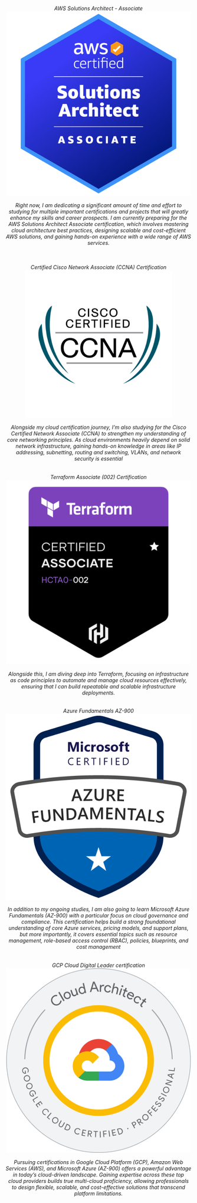 <h6 style="text-align: center;"> AWS Solutions Architect - Associate
<div style="text-align: center;">
<img src="../assets/images/AWS SAA.png"  width="500"/> <br>
</div>
<p>Right now, I am dedicating a significant amount of time and effort to studying for multiple important certifications and projects that will greatly enhance my skills and career prospects. I am currently preparing for the AWS Solutions Architect Associate certification, which involves mastering cloud architecture best practices, designing scalable and cost-efficient AWS solutions, and gaining hands-on experience with a wide range of AWS services.
<br>
<br>
<h6 style="text-align: center;"> Certified Cisco Network Associate (CCNA) Certification
<div style="text-align: center;">
<img src="../assets/images/CCNA.png"  width="400"/> <br>
</div>
<p> Alongside my cloud certification journey, I’m also studying for the Cisco Certified Network Associate (CCNA) to strengthen my understanding of core networking principles. As cloud environments heavily depend on solid network infrastructure, gaining hands-on knowledge in areas like IP addressing, subnetting, routing and switching, VLANs, and network security is essential
<h6 style="text-align: center;"> Terraform Associate (002) Certification
<div style="text-align: center;">
<img src="../assets/images/Terraform.png"  width="500"/> <br></div>
<p> Alongside this, I am diving deep into Terraform, focusing on infrastructure as code principles to automate and manage cloud resources effectively, ensuring that I can build repeatable and scalable infrastructure deployments.
<h6 style="text-align: center;"> Azure Fundamentals AZ-900
<div style="text-align: center;">
<img src="../assets/images/AZ-900.png"  width="550"/> <br></div>
<p> In addition to my ongoing studies, I am also going to learn Microsoft Azure Fundamentals (AZ-900) with a particular focus on cloud governance and compliance. This certification helps build a strong foundational understanding of core Azure services, pricing models, and support plans, but more importantly, it covers essential topics such as resource management, role-based access control (RBAC), policies, blueprints, and cost management
<h6 style="text-align: center;"> GCP Cloud Digital Leader certification
<div style="text-align: center;">
<img src="../assets/images/GCP.png"  width="500"/> <br></div>
<p> Pursuing certifications in Google Cloud Platform (GCP), Amazon Web Services (AWS), and Microsoft Azure (AZ-900) offers a powerful advantage in today’s cloud-driven landscape. Gaining expertise across these top cloud providers builds true multi-cloud proficiency, allowing professionals to design flexible, scalable, and cost-effective solutions that transcend platform limitations.
